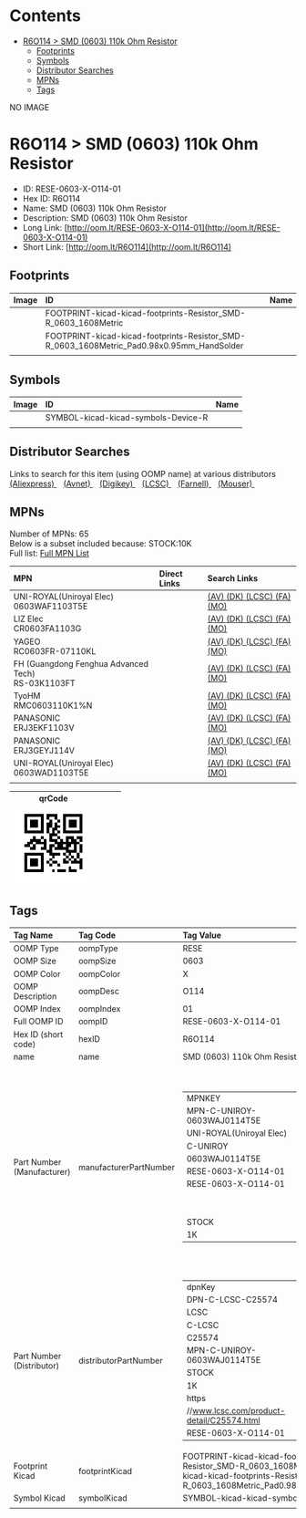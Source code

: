 



Contents
========

* [R6O114 > SMD (0603) 110k Ohm Resistor](#r6o114--smd-0603-110k-ohm-resistor)
	* [Footprints](#footprints)
	* [Symbols](#symbols)
	* [Distributor Searches](#distributor-searches)
	* [MPNs](#mpns)
	* [Tags](#tags)
  
NO IMAGE  
# R6O114 > SMD (0603) 110k Ohm Resistor

- ID: RESE-0603-X-O114-01
- Hex ID: R6O114
- Name: SMD (0603) 110k Ohm Resistor
- Description: SMD (0603) 110k Ohm Resistor
- Long Link: [http://oom.lt/RESE-0603-X-O114-01](http://oom.lt/RESE-0603-X-O114-01)
- Short Link: [http://oom.lt/R6O114](http://oom.lt/R6O114)

## Footprints
  

|Image|ID|Name|
| :--- | :--- | :--- |
||FOOTPRINT-kicad-kicad-footprints-Resistor_SMD-R_0603_1608Metric||
||FOOTPRINT-kicad-kicad-footprints-Resistor_SMD-R_0603_1608Metric_Pad0.98x0.95mm_HandSolder||
||||

## Symbols
  

|Image|ID|Name|
| :--- | :--- | :--- |
|![]()|SYMBOL-kicad-kicad-symbols-Device-R||
||||

## Distributor Searches
  
Links to search for this item (using OOMP name) at various distributors  
[(Aliexpress) ](https://www.aliexpress.com/wholesale?SearchText=1117SMD+0603+110k+Ohm+Resistor)&nbsp;&nbsp;&nbsp;[(Avnet) ](https://www.avnet.com/shop/us/search/SMD+0603+110k+Ohm+Resistor)&nbsp;&nbsp;&nbsp;[(Digikey) ](https://www.digikey.co.uk/en/products/result?s=SMD+0603+110k+Ohm+Resistor)&nbsp;&nbsp;&nbsp;[(LCSC) ](https://www.lcsc.com/search?q=SMD+0603+110k+Ohm+Resistor)&nbsp;&nbsp;&nbsp;[(Farnell) ](https://uk.farnell.com/search?st=SMD+0603+110k+Ohm+Resistor)&nbsp;&nbsp;&nbsp;[(Mouser) ](https://www.mouser.com/c/?q=SMD+0603+110k+Ohm+Resistor)&nbsp;&nbsp;&nbsp;
## MPNs
  
Number of MPNs: 65<br>Below is a subset included because: STOCK:10K <br>Full list: [Full MPN List](MPNLIST.md)  

|MPN|Direct Links|Search Links|
| :--- | :--- | :--- |
|UNI-ROYAL(Uniroyal Elec)<br>0603WAF1103T5E||[(AV) ](https://www.avnet.com/shop/us/search/0603WAF1103T5E)[(DK) ](https://www.digikey.co.uk/products/en?keywords=0603WAF1103T5E)[(LCSC) ](https://www.lcsc.com/search?q=0603WAF1103T5E)[(FA) ](https://uk.farnell.com/search?st=0603WAF1103T5E)[(MO) ](https://www.mouser.com/c/?q=0603WAF1103T5E)|
|LIZ Elec<br>CR0603FA1103G||[(AV) ](https://www.avnet.com/shop/us/search/CR0603FA1103G)[(DK) ](https://www.digikey.co.uk/products/en?keywords=CR0603FA1103G)[(LCSC) ](https://www.lcsc.com/search?q=CR0603FA1103G)[(FA) ](https://uk.farnell.com/search?st=CR0603FA1103G)[(MO) ](https://www.mouser.com/c/?q=CR0603FA1103G)|
|YAGEO<br>RC0603FR-07110KL||[(AV) ](https://www.avnet.com/shop/us/search/RC0603FR-07110KL)[(DK) ](https://www.digikey.co.uk/products/en?keywords=RC0603FR-07110KL)[(LCSC) ](https://www.lcsc.com/search?q=RC0603FR-07110KL)[(FA) ](https://uk.farnell.com/search?st=RC0603FR-07110KL)[(MO) ](https://www.mouser.com/c/?q=RC0603FR-07110KL)|
|FH (Guangdong Fenghua Advanced Tech)<br>RS-03K1103FT||[(AV) ](https://www.avnet.com/shop/us/search/RS-03K1103FT)[(DK) ](https://www.digikey.co.uk/products/en?keywords=RS-03K1103FT)[(LCSC) ](https://www.lcsc.com/search?q=RS-03K1103FT)[(FA) ](https://uk.farnell.com/search?st=RS-03K1103FT)[(MO) ](https://www.mouser.com/c/?q=RS-03K1103FT)|
|TyoHM<br>RMC0603110K1%N||[(AV) ](https://www.avnet.com/shop/us/search/RMC0603110K1%N)[(DK) ](https://www.digikey.co.uk/products/en?keywords=RMC0603110K1%N)[(LCSC) ](https://www.lcsc.com/search?q=RMC0603110K1%N)[(FA) ](https://uk.farnell.com/search?st=RMC0603110K1%N)[(MO) ](https://www.mouser.com/c/?q=RMC0603110K1%N)|
|PANASONIC<br>ERJ3EKF1103V||[(AV) ](https://www.avnet.com/shop/us/search/ERJ3EKF1103V)[(DK) ](https://www.digikey.co.uk/products/en?keywords=ERJ3EKF1103V)[(LCSC) ](https://www.lcsc.com/search?q=ERJ3EKF1103V)[(FA) ](https://uk.farnell.com/search?st=ERJ3EKF1103V)[(MO) ](https://www.mouser.com/c/?q=ERJ3EKF1103V)|
|PANASONIC<br>ERJ3GEYJ114V||[(AV) ](https://www.avnet.com/shop/us/search/ERJ3GEYJ114V)[(DK) ](https://www.digikey.co.uk/products/en?keywords=ERJ3GEYJ114V)[(LCSC) ](https://www.lcsc.com/search?q=ERJ3GEYJ114V)[(FA) ](https://uk.farnell.com/search?st=ERJ3GEYJ114V)[(MO) ](https://www.mouser.com/c/?q=ERJ3GEYJ114V)|
|UNI-ROYAL(Uniroyal Elec)<br>0603WAD1103T5E||[(AV) ](https://www.avnet.com/shop/us/search/0603WAD1103T5E)[(DK) ](https://www.digikey.co.uk/products/en?keywords=0603WAD1103T5E)[(LCSC) ](https://www.lcsc.com/search?q=0603WAD1103T5E)[(FA) ](https://uk.farnell.com/search?st=0603WAD1103T5E)[(MO) ](https://www.mouser.com/c/?q=0603WAD1103T5E)|
||||
  

|qrCode<br>[![](https://raw.githubusercontent.com/oomlout/oomlout_OOMP_parts_V2/main/RESE/0603/X/O114/01/qrCode_140.png)](https://github.com/oomlout/oomlout_OOMP_parts_V2/tree/main/RESE/0603/X/O114/01/qrCode.png)||||
| :---: | :---: | :---: | :---: |

## Tags
  

|Tag Name|Tag Code|Tag Value|
| :--- | :--- | :--- |
|OOMP Type|oompType|RESE|
|OOMP Size|oompSize|0603|
|OOMP Color|oompColor|X|
|OOMP Description|oompDesc|O114|
|OOMP Index|oompIndex|01|
|Full OOMP ID|oompID|RESE-0603-X-O114-01|
|Hex ID (short code)|hexID|R6O114|
|name|name|SMD (0603) 110k Ohm Resistor|
|Part Number (Manufacturer)|manufacturerPartNumber|<table><tr><td>MPNKEY</td></tr><tr><td> MPN-C-UNIROY-0603WAJ0114T5E</td><td> MANUFACTURER</td></tr><tr><td> UNI-ROYAL(Uniroyal Elec)</td><td> MANUCODE</td></tr><tr><td> C-UNIROY</td><td> MPN</td></tr><tr><td> 0603WAJ0114T5E</td><td> OOMPIDPARTIAL</td></tr><tr><td> RESE-0603-X-O114-01</td><td> OOMPID</td></tr><tr><td> RESE-0603-X-O114-01</td><td> LINK</td></tr><tr><td> </td><td> DESCRIPTION</td></tr><tr><td> </td><td> TAGS</td></tr><tr><td> STOCK</td></tr><tr><td>1K</td></tr></table></td><td> <table><tr><td>MPNKEY</td></tr><tr><td> MPN-C-UNIROY-0603WAF1103T5E</td><td> MANUFACTURER</td></tr><tr><td> UNI-ROYAL(Uniroyal Elec)</td><td> MANUCODE</td></tr><tr><td> C-UNIROY</td><td> MPN</td></tr><tr><td> 0603WAF1103T5E</td><td> OOMPIDPARTIAL</td></tr><tr><td> RESE-0603-X-O114-01</td><td> OOMPID</td></tr><tr><td> RESE-0603-X-O114-01</td><td> LINK</td></tr><tr><td> </td><td> DESCRIPTION</td></tr><tr><td> </td><td> TAGS</td></tr><tr><td> STOCK</td></tr><tr><td>10K</td></tr></table></td><td> <table><tr><td>MPNKEY</td></tr><tr><td> MPN-C-LIZELE-CR0603FA1103G</td><td> MANUFACTURER</td></tr><tr><td> LIZ Elec</td><td> MANUCODE</td></tr><tr><td> C-LIZELE</td><td> MPN</td></tr><tr><td> CR0603FA1103G</td><td> OOMPIDPARTIAL</td></tr><tr><td> RESE-0603-X-O114-01</td><td> OOMPID</td></tr><tr><td> RESE-0603-X-O114-01</td><td> LINK</td></tr><tr><td> </td><td> DESCRIPTION</td></tr><tr><td> </td><td> TAGS</td></tr><tr><td> STOCK</td></tr><tr><td>10K</td></tr></table></td><td> <table><tr><td>MPNKEY</td></tr><tr><td> MPN-C-LIZELE-CR0603JA0114G</td><td> MANUFACTURER</td></tr><tr><td> LIZ Elec</td><td> MANUCODE</td></tr><tr><td> C-LIZELE</td><td> MPN</td></tr><tr><td> CR0603JA0114G</td><td> OOMPIDPARTIAL</td></tr><tr><td> RESE-0603-X-O114-01</td><td> OOMPID</td></tr><tr><td> RESE-0603-X-O114-01</td><td> LINK</td></tr><tr><td> </td><td> DESCRIPTION</td></tr><tr><td> </td><td> TAGS</td></tr><tr><td> STOCK</td></tr><tr><td>1K</td></tr></table></td><td> <table><tr><td>MPNKEY</td></tr><tr><td> MPN-C-RALEC-RTT031103FTP</td><td> MANUFACTURER</td></tr><tr><td> RALEC</td><td> MANUCODE</td></tr><tr><td> C-RALEC</td><td> MPN</td></tr><tr><td> RTT031103FTP</td><td> OOMPIDPARTIAL</td></tr><tr><td> RESE-0603-X-O114-01</td><td> OOMPID</td></tr><tr><td> RESE-0603-X-O114-01</td><td> LINK</td></tr><tr><td> </td><td> DESCRIPTION</td></tr><tr><td> </td><td> TAGS</td></tr><tr><td> </td></tr></table></td><td> <table><tr><td>MPNKEY</td></tr><tr><td> MPN-C-RALEC-RTT03114JTP</td><td> MANUFACTURER</td></tr><tr><td> RALEC</td><td> MANUCODE</td></tr><tr><td> C-RALEC</td><td> MPN</td></tr><tr><td> RTT03114JTP</td><td> OOMPIDPARTIAL</td></tr><tr><td> RESE-0603-X-O114-01</td><td> OOMPID</td></tr><tr><td> RESE-0603-X-O114-01</td><td> LINK</td></tr><tr><td> </td><td> DESCRIPTION</td></tr><tr><td> </td><td> TAGS</td></tr><tr><td> </td></tr></table></td><td> <table><tr><td>MPNKEY</td></tr><tr><td> MPN-C-ROHMSE-MCR03EZPFX1103</td><td> MANUFACTURER</td></tr><tr><td> ROHM Semicon</td><td> MANUCODE</td></tr><tr><td> C-ROHMSE</td><td> MPN</td></tr><tr><td> MCR03EZPFX1103</td><td> OOMPIDPARTIAL</td></tr><tr><td> RESE-0603-X-O114-01</td><td> OOMPID</td></tr><tr><td> RESE-0603-X-O114-01</td><td> LINK</td></tr><tr><td> </td><td> DESCRIPTION</td></tr><tr><td> </td><td> TAGS</td></tr><tr><td> </td></tr></table></td><td> <table><tr><td>MPNKEY</td></tr><tr><td> MPN-C-YAGEO-RC0603FR-07110KL</td><td> MANUFACTURER</td></tr><tr><td> YAGEO</td><td> MANUCODE</td></tr><tr><td> C-YAGEO</td><td> MPN</td></tr><tr><td> RC0603FR-07110KL</td><td> OOMPIDPARTIAL</td></tr><tr><td> RESE-0603-X-O114-01</td><td> OOMPID</td></tr><tr><td> RESE-0603-X-O114-01</td><td> LINK</td></tr><tr><td> </td><td> DESCRIPTION</td></tr><tr><td> </td><td> TAGS</td></tr><tr><td> STOCK</td></tr><tr><td>10K</td></tr></table></td><td> <table><tr><td>MPNKEY</td></tr><tr><td> MPN-C-YAGEO-RC0603JR-07110KL</td><td> MANUFACTURER</td></tr><tr><td> YAGEO</td><td> MANUCODE</td></tr><tr><td> C-YAGEO</td><td> MPN</td></tr><tr><td> RC0603JR-07110KL</td><td> OOMPIDPARTIAL</td></tr><tr><td> RESE-0603-X-O114-01</td><td> OOMPID</td></tr><tr><td> RESE-0603-X-O114-01</td><td> LINK</td></tr><tr><td> </td><td> DESCRIPTION</td></tr><tr><td> </td><td> TAGS</td></tr><tr><td> STOCK</td></tr><tr><td>1K</td></tr></table></td><td> <table><tr><td>MPNKEY</td></tr><tr><td> MPN-C-TAITEC-RM06FTN1103</td><td> MANUFACTURER</td></tr><tr><td> TA-I Tech</td><td> MANUCODE</td></tr><tr><td> C-TAITEC</td><td> MPN</td></tr><tr><td> RM06FTN1103</td><td> OOMPIDPARTIAL</td></tr><tr><td> RESE-0603-X-O114-01</td><td> OOMPID</td></tr><tr><td> RESE-0603-X-O114-01</td><td> LINK</td></tr><tr><td> </td><td> DESCRIPTION</td></tr><tr><td> </td><td> TAGS</td></tr><tr><td> STOCK</td></tr><tr><td>1K</td></tr></table></td><td> <table><tr><td>MPNKEY</td></tr><tr><td> MPN-C-WALSIN-WR06X1103FTL</td><td> MANUFACTURER</td></tr><tr><td> Walsin Tech Corp</td><td> MANUCODE</td></tr><tr><td> C-WALSIN</td><td> MPN</td></tr><tr><td> WR06X1103FTL</td><td> OOMPIDPARTIAL</td></tr><tr><td> RESE-0603-X-O114-01</td><td> OOMPID</td></tr><tr><td> RESE-0603-X-O114-01</td><td> LINK</td></tr><tr><td> </td><td> DESCRIPTION</td></tr><tr><td> </td><td> TAGS</td></tr><tr><td> STOCK</td></tr><tr><td>1K</td></tr></table></td><td> <table><tr><td>MPNKEY</td></tr><tr><td> MPN-C-WALSIN-WR06X114JTL</td><td> MANUFACTURER</td></tr><tr><td> Walsin Tech Corp</td><td> MANUCODE</td></tr><tr><td> C-WALSIN</td><td> MPN</td></tr><tr><td> WR06X114JTL</td><td> OOMPIDPARTIAL</td></tr><tr><td> RESE-0603-X-O114-01</td><td> OOMPID</td></tr><tr><td> RESE-0603-X-O114-01</td><td> LINK</td></tr><tr><td> </td><td> DESCRIPTION</td></tr><tr><td> </td><td> TAGS</td></tr><tr><td> STOCK</td></tr><tr><td>1K</td></tr></table></td><td> <table><tr><td>MPNKEY</td></tr><tr><td> MPN-C-KOASPE-RK73B1JTTD114J</td><td> MANUFACTURER</td></tr><tr><td> KOA Speer Elec</td><td> MANUCODE</td></tr><tr><td> C-KOASPE</td><td> MPN</td></tr><tr><td> RK73B1JTTD114J</td><td> OOMPIDPARTIAL</td></tr><tr><td> RESE-0603-X-O114-01</td><td> OOMPID</td></tr><tr><td> RESE-0603-X-O114-01</td><td> LINK</td></tr><tr><td> </td><td> DESCRIPTION</td></tr><tr><td> </td><td> TAGS</td></tr><tr><td> </td></tr></table></td><td> <table><tr><td>MPNKEY</td></tr><tr><td> MPN-C-HKRHON-RCT03110KJLF</td><td> MANUFACTURER</td></tr><tr><td> HKR(Hong Kong Resistors)</td><td> MANUCODE</td></tr><tr><td> C-HKRHON</td><td> MPN</td></tr><tr><td> RCT03110KJLF</td><td> OOMPIDPARTIAL</td></tr><tr><td> RESE-0603-X-O114-01</td><td> OOMPID</td></tr><tr><td> RESE-0603-X-O114-01</td><td> LINK</td></tr><tr><td> </td><td> DESCRIPTION</td></tr><tr><td> </td><td> TAGS</td></tr><tr><td> </td></tr></table></td><td> <table><tr><td>MPNKEY</td></tr><tr><td> MPN-C-HKRHON-RCT03110KFLF</td><td> MANUFACTURER</td></tr><tr><td> HKR(Hong Kong Resistors)</td><td> MANUCODE</td></tr><tr><td> C-HKRHON</td><td> MPN</td></tr><tr><td> RCT03110KFLF</td><td> OOMPIDPARTIAL</td></tr><tr><td> RESE-0603-X-O114-01</td><td> OOMPID</td></tr><tr><td> RESE-0603-X-O114-01</td><td> LINK</td></tr><tr><td> </td><td> DESCRIPTION</td></tr><tr><td> </td><td> TAGS</td></tr><tr><td> </td></tr></table></td><td> <table><tr><td>MPNKEY</td></tr><tr><td> MPN-C-VIKING-ARG03FTC1103</td><td> MANUFACTURER</td></tr><tr><td> Viking Tech</td><td> MANUCODE</td></tr><tr><td> C-VIKING</td><td> MPN</td></tr><tr><td> ARG03FTC1103</td><td> OOMPIDPARTIAL</td></tr><tr><td> RESE-0603-X-O114-01</td><td> OOMPID</td></tr><tr><td> RESE-0603-X-O114-01</td><td> LINK</td></tr><tr><td> </td><td> DESCRIPTION</td></tr><tr><td> </td><td> TAGS</td></tr><tr><td> STOCK</td></tr><tr><td>1K</td></tr></table></td><td> <table><tr><td>MPNKEY</td></tr><tr><td> MPN-C-KOASPE-RK73H1JTTD1103F</td><td> MANUFACTURER</td></tr><tr><td> KOA Speer Elec</td><td> MANUCODE</td></tr><tr><td> C-KOASPE</td><td> MPN</td></tr><tr><td> RK73H1JTTD1103F</td><td> OOMPIDPARTIAL</td></tr><tr><td> RESE-0603-X-O114-01</td><td> OOMPID</td></tr><tr><td> RESE-0603-X-O114-01</td><td> LINK</td></tr><tr><td> </td><td> DESCRIPTION</td></tr><tr><td> </td><td> TAGS</td></tr><tr><td> </td></tr></table></td><td> <table><tr><td>MPNKEY</td></tr><tr><td> MPN-C-YAGEO-AC0603DR-07110KL</td><td> MANUFACTURER</td></tr><tr><td> YAGEO</td><td> MANUCODE</td></tr><tr><td> C-YAGEO</td><td> MPN</td></tr><tr><td> AC0603DR-07110KL</td><td> OOMPIDPARTIAL</td></tr><tr><td> RESE-0603-X-O114-01</td><td> OOMPID</td></tr><tr><td> RESE-0603-X-O114-01</td><td> LINK</td></tr><tr><td> </td><td> DESCRIPTION</td></tr><tr><td> </td><td> TAGS</td></tr><tr><td> STOCK</td></tr><tr><td>1K</td></tr></table></td><td> <table><tr><td>MPNKEY</td></tr><tr><td> MPN-C-YAGEO-AC0603FR-07110KL</td><td> MANUFACTURER</td></tr><tr><td> YAGEO</td><td> MANUCODE</td></tr><tr><td> C-YAGEO</td><td> MPN</td></tr><tr><td> AC0603FR-07110KL</td><td> OOMPIDPARTIAL</td></tr><tr><td> RESE-0603-X-O114-01</td><td> OOMPID</td></tr><tr><td> RESE-0603-X-O114-01</td><td> LINK</td></tr><tr><td> </td><td> DESCRIPTION</td></tr><tr><td> </td><td> TAGS</td></tr><tr><td> STOCK</td></tr><tr><td>1K</td></tr></table></td><td> <table><tr><td>MPNKEY</td></tr><tr><td> MPN-C-YAGEO-AC0603JR-07110KL</td><td> MANUFACTURER</td></tr><tr><td> YAGEO</td><td> MANUCODE</td></tr><tr><td> C-YAGEO</td><td> MPN</td></tr><tr><td> AC0603JR-07110KL</td><td> OOMPIDPARTIAL</td></tr><tr><td> RESE-0603-X-O114-01</td><td> OOMPID</td></tr><tr><td> RESE-0603-X-O114-01</td><td> LINK</td></tr><tr><td> </td><td> DESCRIPTION</td></tr><tr><td> </td><td> TAGS</td></tr><tr><td> STOCK</td></tr><tr><td>1K</td></tr></table></td><td> <table><tr><td>MPNKEY</td></tr><tr><td> MPN-C-FHGUAN-RS-03K114JT</td><td> MANUFACTURER</td></tr><tr><td> FH (Guangdong Fenghua Advanced Tech)</td><td> MANUCODE</td></tr><tr><td> C-FHGUAN</td><td> MPN</td></tr><tr><td> RS-03K114JT</td><td> OOMPIDPARTIAL</td></tr><tr><td> RESE-0603-X-O114-01</td><td> OOMPID</td></tr><tr><td> RESE-0603-X-O114-01</td><td> LINK</td></tr><tr><td> </td><td> DESCRIPTION</td></tr><tr><td> </td><td> TAGS</td></tr><tr><td> STOCK</td></tr><tr><td>1K</td></tr></table></td><td> <table><tr><td>MPNKEY</td></tr><tr><td> MPN-C-FHGUAN-RS-03K1103FT</td><td> MANUFACTURER</td></tr><tr><td> FH (Guangdong Fenghua Advanced Tech)</td><td> MANUCODE</td></tr><tr><td> C-FHGUAN</td><td> MPN</td></tr><tr><td> RS-03K1103FT</td><td> OOMPIDPARTIAL</td></tr><tr><td> RESE-0603-X-O114-01</td><td> OOMPID</td></tr><tr><td> RESE-0603-X-O114-01</td><td> LINK</td></tr><tr><td> </td><td> DESCRIPTION</td></tr><tr><td> </td><td> TAGS</td></tr><tr><td> STOCK</td></tr><tr><td>10K</td></tr></table></td><td> <table><tr><td>MPNKEY</td></tr><tr><td> MPN-C-FHGUAN-RS-03K114FT</td><td> MANUFACTURER</td></tr><tr><td> FH (Guangdong Fenghua Advanced Tech)</td><td> MANUCODE</td></tr><tr><td> C-FHGUAN</td><td> MPN</td></tr><tr><td> RS-03K114FT</td><td> OOMPIDPARTIAL</td></tr><tr><td> RESE-0603-X-O114-01</td><td> OOMPID</td></tr><tr><td> RESE-0603-X-O114-01</td><td> LINK</td></tr><tr><td> </td><td> DESCRIPTION</td></tr><tr><td> </td><td> TAGS</td></tr><tr><td> </td></tr></table></td><td> <table><tr><td>MPNKEY</td></tr><tr><td> MPN-C-ROHMSE-MCR03ERTJ114</td><td> MANUFACTURER</td></tr><tr><td> ROHM Semicon</td><td> MANUCODE</td></tr><tr><td> C-ROHMSE</td><td> MPN</td></tr><tr><td> MCR03ERTJ114</td><td> OOMPIDPARTIAL</td></tr><tr><td> RESE-0603-X-O114-01</td><td> OOMPID</td></tr><tr><td> RESE-0603-X-O114-01</td><td> LINK</td></tr><tr><td> </td><td> DESCRIPTION</td></tr><tr><td> </td><td> TAGS</td></tr><tr><td> </td></tr></table></td><td> <table><tr><td>MPNKEY</td></tr><tr><td> MPN-C-YAGEO-RC0603DR-07110KL</td><td> MANUFACTURER</td></tr><tr><td> YAGEO</td><td> MANUCODE</td></tr><tr><td> C-YAGEO</td><td> MPN</td></tr><tr><td> RC0603DR-07110KL</td><td> OOMPIDPARTIAL</td></tr><tr><td> RESE-0603-X-O114-01</td><td> OOMPID</td></tr><tr><td> RESE-0603-X-O114-01</td><td> LINK</td></tr><tr><td> </td><td> DESCRIPTION</td></tr><tr><td> </td><td> TAGS</td></tr><tr><td> </td></tr></table></td><td> <table><tr><td>MPNKEY</td></tr><tr><td> MPN-C-TYOHM-RMC0603110K1%N</td><td> MANUFACTURER</td></tr><tr><td> TyoHM</td><td> MANUCODE</td></tr><tr><td> C-TYOHM</td><td> MPN</td></tr><tr><td> RMC0603110K1%N</td><td> OOMPIDPARTIAL</td></tr><tr><td> RESE-0603-X-O114-01</td><td> OOMPID</td></tr><tr><td> RESE-0603-X-O114-01</td><td> LINK</td></tr><tr><td> </td><td> DESCRIPTION</td></tr><tr><td> </td><td> TAGS</td></tr><tr><td> STOCK</td></tr><tr><td>10K</td></tr></table></td><td> <table><tr><td>MPNKEY</td></tr><tr><td> MPN-C-YAGEO-RT0603BRD07110KL</td><td> MANUFACTURER</td></tr><tr><td> YAGEO</td><td> MANUCODE</td></tr><tr><td> C-YAGEO</td><td> MPN</td></tr><tr><td> RT0603BRD07110KL</td><td> OOMPIDPARTIAL</td></tr><tr><td> RESE-0603-X-O114-01</td><td> OOMPID</td></tr><tr><td> RESE-0603-X-O114-01</td><td> LINK</td></tr><tr><td> </td><td> DESCRIPTION</td></tr><tr><td> </td><td> TAGS</td></tr><tr><td> </td></tr></table></td><td> <table><tr><td>MPNKEY</td></tr><tr><td> MPN-C-RESIST-PTFR0603B110KP9</td><td> MANUFACTURER</td></tr><tr><td> Resistor.Today</td><td> MANUCODE</td></tr><tr><td> C-RESIST</td><td> MPN</td></tr><tr><td> PTFR0603B110KP9</td><td> OOMPIDPARTIAL</td></tr><tr><td> RESE-0603-X-O114-01</td><td> OOMPID</td></tr><tr><td> RESE-0603-X-O114-01</td><td> LINK</td></tr><tr><td> </td><td> DESCRIPTION</td></tr><tr><td> </td><td> TAGS</td></tr><tr><td> STOCK</td></tr><tr><td>1K</td></tr></table></td><td> <table><tr><td>MPNKEY</td></tr><tr><td> MPN-C-RESIST-AECR0603F110KK9</td><td> MANUFACTURER</td></tr><tr><td> Resistor.Today</td><td> MANUCODE</td></tr><tr><td> C-RESIST</td><td> MPN</td></tr><tr><td> AECR0603F110KK9</td><td> OOMPIDPARTIAL</td></tr><tr><td> RESE-0603-X-O114-01</td><td> OOMPID</td></tr><tr><td> RESE-0603-X-O114-01</td><td> LINK</td></tr><tr><td> </td><td> DESCRIPTION</td></tr><tr><td> </td><td> TAGS</td></tr><tr><td> </td></tr></table></td><td> <table><tr><td>MPNKEY</td></tr><tr><td> MPN-C-RESIST-HPCR0603F110KK9</td><td> MANUFACTURER</td></tr><tr><td> Resistor.Today</td><td> MANUCODE</td></tr><tr><td> C-RESIST</td><td> MPN</td></tr><tr><td> HPCR0603F110KK9</td><td> OOMPIDPARTIAL</td></tr><tr><td> RESE-0603-X-O114-01</td><td> OOMPID</td></tr><tr><td> RESE-0603-X-O114-01</td><td> LINK</td></tr><tr><td> </td><td> DESCRIPTION</td></tr><tr><td> </td><td> TAGS</td></tr><tr><td> STOCK</td></tr><tr><td>1K</td></tr></table></td><td> <table><tr><td>MPNKEY</td></tr><tr><td> MPN-C-PANASO-ERJ3EKF1103V</td><td> MANUFACTURER</td></tr><tr><td> PANASONIC</td><td> MANUCODE</td></tr><tr><td> C-PANASO</td><td> MPN</td></tr><tr><td> ERJ3EKF1103V</td><td> OOMPIDPARTIAL</td></tr><tr><td> RESE-0603-X-O114-01</td><td> OOMPID</td></tr><tr><td> RESE-0603-X-O114-01</td><td> LINK</td></tr><tr><td> </td><td> DESCRIPTION</td></tr><tr><td> </td><td> TAGS</td></tr><tr><td> STOCK</td></tr><tr><td>10K</td></tr></table></td><td> <table><tr><td>MPNKEY</td></tr><tr><td> MPN-C-PANASO-ERJ3GEYJ114V</td><td> MANUFACTURER</td></tr><tr><td> PANASONIC</td><td> MANUCODE</td></tr><tr><td> C-PANASO</td><td> MPN</td></tr><tr><td> ERJ3GEYJ114V</td><td> OOMPIDPARTIAL</td></tr><tr><td> RESE-0603-X-O114-01</td><td> OOMPID</td></tr><tr><td> RESE-0603-X-O114-01</td><td> LINK</td></tr><tr><td> </td><td> DESCRIPTION</td></tr><tr><td> </td><td> TAGS</td></tr><tr><td> STOCK</td></tr><tr><td>10K</td></tr></table></td><td> <table><tr><td>MPNKEY</td></tr><tr><td> MPN-C-UNIROY-0603WAD1103T5E</td><td> MANUFACTURER</td></tr><tr><td> UNI-ROYAL(Uniroyal Elec)</td><td> MANUCODE</td></tr><tr><td> C-UNIROY</td><td> MPN</td></tr><tr><td> 0603WAD1103T5E</td><td> OOMPIDPARTIAL</td></tr><tr><td> RESE-0603-X-O114-01</td><td> OOMPID</td></tr><tr><td> RESE-0603-X-O114-01</td><td> LINK</td></tr><tr><td> </td><td> DESCRIPTION</td></tr><tr><td> </td><td> TAGS</td></tr><tr><td> STOCK</td></tr><tr><td>10K</td></tr></table></td><td> <table><tr><td>MPNKEY</td></tr><tr><td> MPN-C-WALSIN-WR06X1103FTR</td><td> MANUFACTURER</td></tr><tr><td> Walsin Tech Corp</td><td> MANUCODE</td></tr><tr><td> C-WALSIN</td><td> MPN</td></tr><tr><td> WR06X1103FTR</td><td> OOMPIDPARTIAL</td></tr><tr><td> RESE-0603-X-O114-01</td><td> OOMPID</td></tr><tr><td> RESE-0603-X-O114-01</td><td> LINK</td></tr><tr><td> </td><td> DESCRIPTION</td></tr><tr><td> </td><td> TAGS</td></tr><tr><td> </td></tr></table></td><td> <table><tr><td>MPNKEY</td></tr><tr><td> MPN-C-PANASO-ERJPA3J114V</td><td> MANUFACTURER</td></tr><tr><td> PANASONIC</td><td> MANUCODE</td></tr><tr><td> C-PANASO</td><td> MPN</td></tr><tr><td> ERJPA3J114V</td><td> OOMPIDPARTIAL</td></tr><tr><td> RESE-0603-X-O114-01</td><td> OOMPID</td></tr><tr><td> RESE-0603-X-O114-01</td><td> LINK</td></tr><tr><td> </td><td> DESCRIPTION</td></tr><tr><td> </td><td> TAGS</td></tr><tr><td> </td></tr></table></td><td> <table><tr><td>MPNKEY</td></tr><tr><td> MPN-C-PANASO-ERA3AEB114V</td><td> MANUFACTURER</td></tr><tr><td> PANASONIC</td><td> MANUCODE</td></tr><tr><td> C-PANASO</td><td> MPN</td></tr><tr><td> ERA3AEB114V</td><td> OOMPIDPARTIAL</td></tr><tr><td> RESE-0603-X-O114-01</td><td> OOMPID</td></tr><tr><td> RESE-0603-X-O114-01</td><td> LINK</td></tr><tr><td> </td><td> DESCRIPTION</td></tr><tr><td> </td><td> TAGS</td></tr><tr><td> </td></tr></table></td><td> <table><tr><td>MPNKEY</td></tr><tr><td> MPN-C-PANASO-ERJP03J114V</td><td> MANUFACTURER</td></tr><tr><td> PANASONIC</td><td> MANUCODE</td></tr><tr><td> C-PANASO</td><td> MPN</td></tr><tr><td> ERJP03J114V</td><td> OOMPIDPARTIAL</td></tr><tr><td> RESE-0603-X-O114-01</td><td> OOMPID</td></tr><tr><td> RESE-0603-X-O114-01</td><td> LINK</td></tr><tr><td> </td><td> DESCRIPTION</td></tr><tr><td> </td><td> TAGS</td></tr><tr><td> </td></tr></table></td><td> <table><tr><td>MPNKEY</td></tr><tr><td> MPN-C-PANASO-ERJP03F1103V</td><td> MANUFACTURER</td></tr><tr><td> PANASONIC</td><td> MANUCODE</td></tr><tr><td> C-PANASO</td><td> MPN</td></tr><tr><td> ERJP03F1103V</td><td> OOMPIDPARTIAL</td></tr><tr><td> RESE-0603-X-O114-01</td><td> OOMPID</td></tr><tr><td> RESE-0603-X-O114-01</td><td> LINK</td></tr><tr><td> </td><td> DESCRIPTION</td></tr><tr><td> </td><td> TAGS</td></tr><tr><td> </td></tr></table></td><td> <table><tr><td>MPNKEY</td></tr><tr><td> MPN-C-PANASO-ERJPA3F1103V</td><td> MANUFACTURER</td></tr><tr><td> PANASONIC</td><td> MANUCODE</td></tr><tr><td> C-PANASO</td><td> MPN</td></tr><tr><td> ERJPA3F1103V</td><td> OOMPIDPARTIAL</td></tr><tr><td> RESE-0603-X-O114-01</td><td> OOMPID</td></tr><tr><td> RESE-0603-X-O114-01</td><td> LINK</td></tr><tr><td> </td><td> DESCRIPTION</td></tr><tr><td> </td><td> TAGS</td></tr><tr><td> </td></tr></table></td><td> <table><tr><td>MPNKEY</td></tr><tr><td> MPN-C-PANASO-ERJUP3J114V</td><td> MANUFACTURER</td></tr><tr><td> PANASONIC</td><td> MANUCODE</td></tr><tr><td> C-PANASO</td><td> MPN</td></tr><tr><td> ERJUP3J114V</td><td> OOMPIDPARTIAL</td></tr><tr><td> RESE-0603-X-O114-01</td><td> OOMPID</td></tr><tr><td> RESE-0603-X-O114-01</td><td> LINK</td></tr><tr><td> </td><td> DESCRIPTION</td></tr><tr><td> </td><td> TAGS</td></tr><tr><td> </td></tr></table></td><td> <table><tr><td>MPNKEY</td></tr><tr><td> MPN-C-PANASO-ERJUP3F1103V</td><td> MANUFACTURER</td></tr><tr><td> PANASONIC</td><td> MANUCODE</td></tr><tr><td> C-PANASO</td><td> MPN</td></tr><tr><td> ERJUP3F1103V</td><td> OOMPIDPARTIAL</td></tr><tr><td> RESE-0603-X-O114-01</td><td> OOMPID</td></tr><tr><td> RESE-0603-X-O114-01</td><td> LINK</td></tr><tr><td> </td><td> DESCRIPTION</td></tr><tr><td> </td><td> TAGS</td></tr><tr><td> </td></tr></table></td><td> <table><tr><td>MPNKEY</td></tr><tr><td> MPN-C-PANASO-ERJUP3D1103V</td><td> MANUFACTURER</td></tr><tr><td> PANASONIC</td><td> MANUCODE</td></tr><tr><td> C-PANASO</td><td> MPN</td></tr><tr><td> ERJUP3D1103V</td><td> OOMPIDPARTIAL</td></tr><tr><td> RESE-0603-X-O114-01</td><td> OOMPID</td></tr><tr><td> RESE-0603-X-O114-01</td><td> LINK</td></tr><tr><td> </td><td> DESCRIPTION</td></tr><tr><td> </td><td> TAGS</td></tr><tr><td> </td></tr></table></td><td> <table><tr><td>MPNKEY</td></tr><tr><td> MPN-C-FHGUAN-TD03G1103BT</td><td> MANUFACTURER</td></tr><tr><td> FH (Guangdong Fenghua Advanced Tech)</td><td> MANUCODE</td></tr><tr><td> C-FHGUAN</td><td> MPN</td></tr><tr><td> TD03G1103BT</td><td> OOMPIDPARTIAL</td></tr><tr><td> RESE-0603-X-O114-01</td><td> OOMPID</td></tr><tr><td> RESE-0603-X-O114-01</td><td> LINK</td></tr><tr><td> </td><td> DESCRIPTION</td></tr><tr><td> </td><td> TAGS</td></tr><tr><td> </td></tr></table></td><td> <table><tr><td>MPNKEY</td></tr><tr><td> MPN-C-FHGUAN-TD03G1103FT</td><td> MANUFACTURER</td></tr><tr><td> FH (Guangdong Fenghua Advanced Tech)</td><td> MANUCODE</td></tr><tr><td> C-FHGUAN</td><td> MPN</td></tr><tr><td> TD03G1103FT</td><td> OOMPIDPARTIAL</td></tr><tr><td> RESE-0603-X-O114-01</td><td> OOMPID</td></tr><tr><td> RESE-0603-X-O114-01</td><td> LINK</td></tr><tr><td> </td><td> DESCRIPTION</td></tr><tr><td> </td><td> TAGS</td></tr><tr><td> </td></tr></table></td><td> <table><tr><td>MPNKEY</td></tr><tr><td> MPN-C-VISHAY-CRCW0603110KFKEA</td><td> MANUFACTURER</td></tr><tr><td> Vishay Intertech</td><td> MANUCODE</td></tr><tr><td> C-VISHAY</td><td> MPN</td></tr><tr><td> CRCW0603110KFKEA</td><td> OOMPIDPARTIAL</td></tr><tr><td> RESE-0603-X-O114-01</td><td> OOMPID</td></tr><tr><td> RESE-0603-X-O114-01</td><td> LINK</td></tr><tr><td> </td><td> DESCRIPTION</td></tr><tr><td> </td><td> TAGS</td></tr><tr><td> </td></tr></table></td><td> <table><tr><td>MPNKEY</td></tr><tr><td> MPN-C-EVEROH-CR0603F110KP05Z</td><td> MANUFACTURER</td></tr><tr><td> Ever Ohms Tech</td><td> MANUCODE</td></tr><tr><td> C-EVEROH</td><td> MPN</td></tr><tr><td> CR0603F110KP05Z</td><td> OOMPIDPARTIAL</td></tr><tr><td> RESE-0603-X-O114-01</td><td> OOMPID</td></tr><tr><td> RESE-0603-X-O114-01</td><td> LINK</td></tr><tr><td> </td><td> DESCRIPTION</td></tr><tr><td> </td><td> TAGS</td></tr><tr><td> STOCK</td></tr><tr><td>1K</td></tr></table></td><td> <table><tr><td>MPNKEY</td></tr><tr><td> MPN-C-UNIROY-CQ03WAF1103T5E</td><td> MANUFACTURER</td></tr><tr><td> UNI-ROYAL(Uniroyal Elec)</td><td> MANUCODE</td></tr><tr><td> C-UNIROY</td><td> MPN</td></tr><tr><td> CQ03WAF1103T5E</td><td> OOMPIDPARTIAL</td></tr><tr><td> RESE-0603-X-O114-01</td><td> OOMPID</td></tr><tr><td> RESE-0603-X-O114-01</td><td> LINK</td></tr><tr><td> </td><td> DESCRIPTION</td></tr><tr><td> </td><td> TAGS</td></tr><tr><td> </td></tr></table></td><td> <table><tr><td>MPNKEY</td></tr><tr><td> MPN-C-SUSUMU-RG1608N-114-W-T1</td><td> MANUFACTURER</td></tr><tr><td> SUSUMU</td><td> MANUCODE</td></tr><tr><td> C-SUSUMU</td><td> MPN</td></tr><tr><td> RG1608N-114-W-T1</td><td> OOMPIDPARTIAL</td></tr><tr><td> RESE-0603-X-O114-01</td><td> OOMPID</td></tr><tr><td> RESE-0603-X-O114-01</td><td> LINK</td></tr><tr><td> </td><td> DESCRIPTION</td></tr><tr><td> </td><td> TAGS</td></tr><tr><td> </td></tr></table></td><td> <table><tr><td>MPNKEY</td></tr><tr><td> MPN-C-SUSUMU-RG1608N-114-W-T5</td><td> MANUFACTURER</td></tr><tr><td> SUSUMU</td><td> MANUCODE</td></tr><tr><td> C-SUSUMU</td><td> MPN</td></tr><tr><td> RG1608N-114-W-T5</td><td> OOMPIDPARTIAL</td></tr><tr><td> RESE-0603-X-O114-01</td><td> OOMPID</td></tr><tr><td> RESE-0603-X-O114-01</td><td> LINK</td></tr><tr><td> </td><td> DESCRIPTION</td></tr><tr><td> </td><td> TAGS</td></tr><tr><td> </td></tr></table></td><td> <table><tr><td>MPNKEY</td></tr><tr><td> MPN-C-VISHAY-TNPW0603110KBEEN</td><td> MANUFACTURER</td></tr><tr><td> Vishay Intertech</td><td> MANUCODE</td></tr><tr><td> C-VISHAY</td><td> MPN</td></tr><tr><td> TNPW0603110KBEEN</td><td> OOMPIDPARTIAL</td></tr><tr><td> RESE-0603-X-O114-01</td><td> OOMPID</td></tr><tr><td> RESE-0603-X-O114-01</td><td> LINK</td></tr><tr><td> </td><td> DESCRIPTION</td></tr><tr><td> </td><td> TAGS</td></tr><tr><td> </td></tr></table></td><td> <table><tr><td>MPNKEY</td></tr><tr><td> MPN-C-VISHAY-TNPW0603110KBXTA</td><td> MANUFACTURER</td></tr><tr><td> Vishay Intertech</td><td> MANUCODE</td></tr><tr><td> C-VISHAY</td><td> MPN</td></tr><tr><td> TNPW0603110KBXTA</td><td> OOMPIDPARTIAL</td></tr><tr><td> RESE-0603-X-O114-01</td><td> OOMPID</td></tr><tr><td> RESE-0603-X-O114-01</td><td> LINK</td></tr><tr><td> </td><td> DESCRIPTION</td></tr><tr><td> </td><td> TAGS</td></tr><tr><td> </td></tr></table></td><td> <table><tr><td>MPNKEY</td></tr><tr><td> MPN-C-VISHAY-TNPW0603110KBXEN</td><td> MANUFACTURER</td></tr><tr><td> Vishay Intertech</td><td> MANUCODE</td></tr><tr><td> C-VISHAY</td><td> MPN</td></tr><tr><td> TNPW0603110KBXEN</td><td> OOMPIDPARTIAL</td></tr><tr><td> RESE-0603-X-O114-01</td><td> OOMPID</td></tr><tr><td> RESE-0603-X-O114-01</td><td> LINK</td></tr><tr><td> </td><td> DESCRIPTION</td></tr><tr><td> </td><td> TAGS</td></tr><tr><td> </td></tr></table></td><td> <table><tr><td>MPNKEY</td></tr><tr><td> MPN-C-VISHAY-TNPW0603110KBECN</td><td> MANUFACTURER</td></tr><tr><td> Vishay Intertech</td><td> MANUCODE</td></tr><tr><td> C-VISHAY</td><td> MPN</td></tr><tr><td> TNPW0603110KBECN</td><td> OOMPIDPARTIAL</td></tr><tr><td> RESE-0603-X-O114-01</td><td> OOMPID</td></tr><tr><td> RESE-0603-X-O114-01</td><td> LINK</td></tr><tr><td> </td><td> DESCRIPTION</td></tr><tr><td> </td><td> TAGS</td></tr><tr><td> </td></tr></table></td><td> <table><tr><td>MPNKEY</td></tr><tr><td> MPN-C-VISHAY-CRCW0603110KFKEAC</td><td> MANUFACTURER</td></tr><tr><td> Vishay Intertech</td><td> MANUCODE</td></tr><tr><td> C-VISHAY</td><td> MPN</td></tr><tr><td> CRCW0603110KFKEAC</td><td> OOMPIDPARTIAL</td></tr><tr><td> RESE-0603-X-O114-01</td><td> OOMPID</td></tr><tr><td> RESE-0603-X-O114-01</td><td> LINK</td></tr><tr><td> </td><td> DESCRIPTION</td></tr><tr><td> </td><td> TAGS</td></tr><tr><td> </td></tr></table></td><td> <table><tr><td>MPNKEY</td></tr><tr><td> MPN-C-TECONN-CPF0603B110KE</td><td> MANUFACTURER</td></tr><tr><td> TE Connectivity</td><td> MANUCODE</td></tr><tr><td> C-TECONN</td><td> MPN</td></tr><tr><td> CPF0603B110KE</td><td> OOMPIDPARTIAL</td></tr><tr><td> RESE-0603-X-O114-01</td><td> OOMPID</td></tr><tr><td> RESE-0603-X-O114-01</td><td> LINK</td></tr><tr><td> </td><td> DESCRIPTION</td></tr><tr><td> </td><td> TAGS</td></tr><tr><td> </td></tr></table></td><td> <table><tr><td>MPNKEY</td></tr><tr><td> MPN-C-TECONN-CPF0603B110KE1</td><td> MANUFACTURER</td></tr><tr><td> TE Connectivity</td><td> MANUCODE</td></tr><tr><td> C-TECONN</td><td> MPN</td></tr><tr><td> CPF0603B110KE1</td><td> OOMPIDPARTIAL</td></tr><tr><td> RESE-0603-X-O114-01</td><td> OOMPID</td></tr><tr><td> RESE-0603-X-O114-01</td><td> LINK</td></tr><tr><td> </td><td> DESCRIPTION</td></tr><tr><td> </td><td> TAGS</td></tr><tr><td> </td></tr></table></td><td> <table><tr><td>MPNKEY</td></tr><tr><td> MPN-C-SUSUMU-RR0816P-114-D</td><td> MANUFACTURER</td></tr><tr><td> SUSUMU</td><td> MANUCODE</td></tr><tr><td> C-SUSUMU</td><td> MPN</td></tr><tr><td> RR0816P-114-D</td><td> OOMPIDPARTIAL</td></tr><tr><td> RESE-0603-X-O114-01</td><td> OOMPID</td></tr><tr><td> RESE-0603-X-O114-01</td><td> LINK</td></tr><tr><td> </td><td> DESCRIPTION</td></tr><tr><td> </td><td> TAGS</td></tr><tr><td> </td></tr></table></td><td> <table><tr><td>MPNKEY</td></tr><tr><td> MPN-C-TECONN-9-2176089-3</td><td> MANUFACTURER</td></tr><tr><td> TE Connectivity</td><td> MANUCODE</td></tr><tr><td> C-TECONN</td><td> MPN</td></tr><tr><td> 9-2176089-3</td><td> OOMPIDPARTIAL</td></tr><tr><td> RESE-0603-X-O114-01</td><td> OOMPID</td></tr><tr><td> RESE-0603-X-O114-01</td><td> LINK</td></tr><tr><td> </td><td> DESCRIPTION</td></tr><tr><td> </td><td> TAGS</td></tr><tr><td> </td></tr></table></td><td> <table><tr><td>MPNKEY</td></tr><tr><td> MPN-C-VISHAY-CRCW0603110KJNEA</td><td> MANUFACTURER</td></tr><tr><td> Vishay Intertech</td><td> MANUCODE</td></tr><tr><td> C-VISHAY</td><td> MPN</td></tr><tr><td> CRCW0603110KJNEA</td><td> OOMPIDPARTIAL</td></tr><tr><td> RESE-0603-X-O114-01</td><td> OOMPID</td></tr><tr><td> RESE-0603-X-O114-01</td><td> LINK</td></tr><tr><td> </td><td> DESCRIPTION</td></tr><tr><td> </td><td> TAGS</td></tr><tr><td> </td></tr></table></td><td> <table><tr><td>MPNKEY</td></tr><tr><td> MPN-C-TECONN-CRGH0603J110K</td><td> MANUFACTURER</td></tr><tr><td> TE Connectivity</td><td> MANUCODE</td></tr><tr><td> C-TECONN</td><td> MPN</td></tr><tr><td> CRGH0603J110K</td><td> OOMPIDPARTIAL</td></tr><tr><td> RESE-0603-X-O114-01</td><td> OOMPID</td></tr><tr><td> RESE-0603-X-O114-01</td><td> LINK</td></tr><tr><td> </td><td> DESCRIPTION</td></tr><tr><td> </td><td> TAGS</td></tr><tr><td> </td></tr></table></td><td> <table><tr><td>MPNKEY</td></tr><tr><td> MPN-C-TECONN-CRGH0603F110K</td><td> MANUFACTURER</td></tr><tr><td> TE Connectivity</td><td> MANUCODE</td></tr><tr><td> C-TECONN</td><td> MPN</td></tr><tr><td> CRGH0603F110K</td><td> OOMPIDPARTIAL</td></tr><tr><td> RESE-0603-X-O114-01</td><td> OOMPID</td></tr><tr><td> RESE-0603-X-O114-01</td><td> LINK</td></tr><tr><td> </td><td> DESCRIPTION</td></tr><tr><td> </td><td> TAGS</td></tr><tr><td> </td></tr></table></td><td> <table><tr><td>MPNKEY</td></tr><tr><td> MPN-C-YAGEO-AF0603FR-07110KL</td><td> MANUFACTURER</td></tr><tr><td> YAGEO</td><td> MANUCODE</td></tr><tr><td> C-YAGEO</td><td> MPN</td></tr><tr><td> AF0603FR-07110KL</td><td> OOMPIDPARTIAL</td></tr><tr><td> RESE-0603-X-O114-01</td><td> OOMPID</td></tr><tr><td> RESE-0603-X-O114-01</td><td> LINK</td></tr><tr><td> </td><td> DESCRIPTION</td></tr><tr><td> </td><td> TAGS</td></tr><tr><td> </td></tr></table></td><td> <table><tr><td>MPNKEY</td></tr><tr><td> MPN-C-YAGEO-AA0603JR-07110KL</td><td> MANUFACTURER</td></tr><tr><td> YAGEO</td><td> MANUCODE</td></tr><tr><td> C-YAGEO</td><td> MPN</td></tr><tr><td> AA0603JR-07110KL</td><td> OOMPIDPARTIAL</td></tr><tr><td> RESE-0603-X-O114-01</td><td> OOMPID</td></tr><tr><td> RESE-0603-X-O114-01</td><td> LINK</td></tr><tr><td> </td><td> DESCRIPTION</td></tr><tr><td> </td><td> TAGS</td></tr><tr><td> </td></tr></table></td><td> <table><tr><td>MPNKEY</td></tr><tr><td> MPN-C-ROHMSE-KTR03EZPJ114</td><td> MANUFACTURER</td></tr><tr><td> ROHM Semicon</td><td> MANUCODE</td></tr><tr><td> C-ROHMSE</td><td> MPN</td></tr><tr><td> KTR03EZPJ114</td><td> OOMPIDPARTIAL</td></tr><tr><td> RESE-0603-X-O114-01</td><td> OOMPID</td></tr><tr><td> RESE-0603-X-O114-01</td><td> LINK</td></tr><tr><td> </td><td> DESCRIPTION</td></tr><tr><td> </td><td> TAGS</td></tr><tr><td> </td></tr></table></td><td> <table><tr><td>MPNKEY</td></tr><tr><td> MPN-C-PANASO-ERJ-S03F1103V</td><td> MANUFACTURER</td></tr><tr><td> PANASONIC</td><td> MANUCODE</td></tr><tr><td> C-PANASO</td><td> MPN</td></tr><tr><td> ERJ-S03F1103V</td><td> OOMPIDPARTIAL</td></tr><tr><td> RESE-0603-X-O114-01</td><td> OOMPID</td></tr><tr><td> RESE-0603-X-O114-01</td><td> LINK</td></tr><tr><td> </td><td> DESCRIPTION</td></tr><tr><td> </td><td> TAGS</td></tr><tr><td> </td></tr></table>|
|Part Number (Distributor)|distributorPartNumber|<table><tr><td>dpnKey</td></tr><tr><td> DPN-C-LCSC-C25574</td><td> DISTRIBUTOR</td></tr><tr><td> LCSC</td><td> DISTRCODE</td></tr><tr><td> C-LCSC</td><td> DPN</td></tr><tr><td> C25574</td><td> MPN</td></tr><tr><td> MPN-C-UNIROY-0603WAJ0114T5E</td><td> TAGS</td></tr><tr><td> STOCK</td></tr><tr><td>1K</td><td> LINK</td></tr><tr><td> https</td></tr><tr><td>//www.lcsc.com/product-detail/C25574.html</td><td> OOMPID</td></tr><tr><td> RESE-0603-X-O114-01</td></tr></table></td><td> <table><tr><td>dpnKey</td></tr><tr><td> DPN-C-LCSC-C25805</td><td> DISTRIBUTOR</td></tr><tr><td> LCSC</td><td> DISTRCODE</td></tr><tr><td> C-LCSC</td><td> DPN</td></tr><tr><td> C25805</td><td> MPN</td></tr><tr><td> MPN-C-UNIROY-0603WAF1103T5E</td><td> TAGS</td></tr><tr><td> STOCK</td></tr><tr><td>10K</td><td> LINK</td></tr><tr><td> https</td></tr><tr><td>//www.lcsc.com/product-detail/C25805.html</td><td> OOMPID</td></tr><tr><td> RESE-0603-X-O114-01</td></tr></table></td><td> <table><tr><td>dpnKey</td></tr><tr><td> DPN-C-LCSC-C100721</td><td> DISTRIBUTOR</td></tr><tr><td> LCSC</td><td> DISTRCODE</td></tr><tr><td> C-LCSC</td><td> DPN</td></tr><tr><td> C100721</td><td> MPN</td></tr><tr><td> MPN-C-LIZELE-CR0603FA1103G</td><td> TAGS</td></tr><tr><td> STOCK</td></tr><tr><td>10K</td><td> LINK</td></tr><tr><td> https</td></tr><tr><td>//www.lcsc.com/product-detail/C100721.html</td><td> OOMPID</td></tr><tr><td> RESE-0603-X-O114-01</td></tr></table></td><td> <table><tr><td>dpnKey</td></tr><tr><td> DPN-C-LCSC-C101262</td><td> DISTRIBUTOR</td></tr><tr><td> LCSC</td><td> DISTRCODE</td></tr><tr><td> C-LCSC</td><td> DPN</td></tr><tr><td> C101262</td><td> MPN</td></tr><tr><td> MPN-C-LIZELE-CR0603JA0114G</td><td> TAGS</td></tr><tr><td> STOCK</td></tr><tr><td>1K</td><td> LINK</td></tr><tr><td> https</td></tr><tr><td>//www.lcsc.com/product-detail/C101262.html</td><td> OOMPID</td></tr><tr><td> RESE-0603-X-O114-01</td></tr></table></td><td> <table><tr><td>dpnKey</td></tr><tr><td> DPN-C-LCSC-C103228</td><td> DISTRIBUTOR</td></tr><tr><td> LCSC</td><td> DISTRCODE</td></tr><tr><td> C-LCSC</td><td> DPN</td></tr><tr><td> C103228</td><td> MPN</td></tr><tr><td> MPN-C-RALEC-RTT031103FTP</td><td> TAGS</td></tr><tr><td> </td><td> LINK</td></tr><tr><td> https</td></tr><tr><td>//www.lcsc.com/product-detail/C103228.html</td><td> OOMPID</td></tr><tr><td> RESE-0603-X-O114-01</td></tr></table></td><td> <table><tr><td>dpnKey</td></tr><tr><td> DPN-C-LCSC-C103237</td><td> DISTRIBUTOR</td></tr><tr><td> LCSC</td><td> DISTRCODE</td></tr><tr><td> C-LCSC</td><td> DPN</td></tr><tr><td> C103237</td><td> MPN</td></tr><tr><td> MPN-C-RALEC-RTT03114JTP</td><td> TAGS</td></tr><tr><td> </td><td> LINK</td></tr><tr><td> https</td></tr><tr><td>//www.lcsc.com/product-detail/C103237.html</td><td> OOMPID</td></tr><tr><td> RESE-0603-X-O114-01</td></tr></table></td><td> <table><tr><td>dpnKey</td></tr><tr><td> DPN-C-LCSC-C123019</td><td> DISTRIBUTOR</td></tr><tr><td> LCSC</td><td> DISTRCODE</td></tr><tr><td> C-LCSC</td><td> DPN</td></tr><tr><td> C123019</td><td> MPN</td></tr><tr><td> MPN-C-ROHMSE-MCR03EZPFX1103</td><td> TAGS</td></tr><tr><td> </td><td> LINK</td></tr><tr><td> https</td></tr><tr><td>//www.lcsc.com/product-detail/C123019.html</td><td> OOMPID</td></tr><tr><td> RESE-0603-X-O114-01</td></tr></table></td><td> <table><tr><td>dpnKey</td></tr><tr><td> DPN-C-LCSC-C137807</td><td> DISTRIBUTOR</td></tr><tr><td> LCSC</td><td> DISTRCODE</td></tr><tr><td> C-LCSC</td><td> DPN</td></tr><tr><td> C137807</td><td> MPN</td></tr><tr><td> MPN-C-YAGEO-RC0603FR-07110KL</td><td> TAGS</td></tr><tr><td> STOCK</td></tr><tr><td>10K</td><td> LINK</td></tr><tr><td> https</td></tr><tr><td>//www.lcsc.com/product-detail/C137807.html</td><td> OOMPID</td></tr><tr><td> RESE-0603-X-O114-01</td></tr></table></td><td> <table><tr><td>dpnKey</td></tr><tr><td> DPN-C-LCSC-C141267</td><td> DISTRIBUTOR</td></tr><tr><td> LCSC</td><td> DISTRCODE</td></tr><tr><td> C-LCSC</td><td> DPN</td></tr><tr><td> C141267</td><td> MPN</td></tr><tr><td> MPN-C-YAGEO-RC0603JR-07110KL</td><td> TAGS</td></tr><tr><td> STOCK</td></tr><tr><td>1K</td><td> LINK</td></tr><tr><td> https</td></tr><tr><td>//www.lcsc.com/product-detail/C141267.html</td><td> OOMPID</td></tr><tr><td> RESE-0603-X-O114-01</td></tr></table></td><td> <table><tr><td>dpnKey</td></tr><tr><td> DPN-C-LCSC-C160518</td><td> DISTRIBUTOR</td></tr><tr><td> LCSC</td><td> DISTRCODE</td></tr><tr><td> C-LCSC</td><td> DPN</td></tr><tr><td> C160518</td><td> MPN</td></tr><tr><td> MPN-C-TAITEC-RM06FTN1103</td><td> TAGS</td></tr><tr><td> STOCK</td></tr><tr><td>1K</td><td> LINK</td></tr><tr><td> https</td></tr><tr><td>//www.lcsc.com/product-detail/C160518.html</td><td> OOMPID</td></tr><tr><td> RESE-0603-X-O114-01</td></tr></table></td><td> <table><tr><td>dpnKey</td></tr><tr><td> DPN-C-LCSC-C168275</td><td> DISTRIBUTOR</td></tr><tr><td> LCSC</td><td> DISTRCODE</td></tr><tr><td> C-LCSC</td><td> DPN</td></tr><tr><td> C168275</td><td> MPN</td></tr><tr><td> MPN-C-WALSIN-WR06X1103FTL</td><td> TAGS</td></tr><tr><td> STOCK</td></tr><tr><td>1K</td><td> LINK</td></tr><tr><td> https</td></tr><tr><td>//www.lcsc.com/product-detail/C168275.html</td><td> OOMPID</td></tr><tr><td> RESE-0603-X-O114-01</td></tr></table></td><td> <table><tr><td>dpnKey</td></tr><tr><td> DPN-C-LCSC-C170707</td><td> DISTRIBUTOR</td></tr><tr><td> LCSC</td><td> DISTRCODE</td></tr><tr><td> C-LCSC</td><td> DPN</td></tr><tr><td> C170707</td><td> MPN</td></tr><tr><td> MPN-C-WALSIN-WR06X114JTL</td><td> TAGS</td></tr><tr><td> STOCK</td></tr><tr><td>1K</td><td> LINK</td></tr><tr><td> https</td></tr><tr><td>//www.lcsc.com/product-detail/C170707.html</td><td> OOMPID</td></tr><tr><td> RESE-0603-X-O114-01</td></tr></table></td><td> <table><tr><td>dpnKey</td></tr><tr><td> DPN-C-LCSC-C173370</td><td> DISTRIBUTOR</td></tr><tr><td> LCSC</td><td> DISTRCODE</td></tr><tr><td> C-LCSC</td><td> DPN</td></tr><tr><td> C173370</td><td> MPN</td></tr><tr><td> MPN-C-KOASPE-RK73B1JTTD114J</td><td> TAGS</td></tr><tr><td> </td><td> LINK</td></tr><tr><td> https</td></tr><tr><td>//www.lcsc.com/product-detail/C173370.html</td><td> OOMPID</td></tr><tr><td> RESE-0603-X-O114-01</td></tr></table></td><td> <table><tr><td>dpnKey</td></tr><tr><td> DPN-C-LCSC-C177379</td><td> DISTRIBUTOR</td></tr><tr><td> LCSC</td><td> DISTRCODE</td></tr><tr><td> C-LCSC</td><td> DPN</td></tr><tr><td> C177379</td><td> MPN</td></tr><tr><td> MPN-C-HKRHON-RCT03110KJLF</td><td> TAGS</td></tr><tr><td> </td><td> LINK</td></tr><tr><td> https</td></tr><tr><td>//www.lcsc.com/product-detail/C177379.html</td><td> OOMPID</td></tr><tr><td> RESE-0603-X-O114-01</td></tr></table></td><td> <table><tr><td>dpnKey</td></tr><tr><td> DPN-C-LCSC-C177647</td><td> DISTRIBUTOR</td></tr><tr><td> LCSC</td><td> DISTRCODE</td></tr><tr><td> C-LCSC</td><td> DPN</td></tr><tr><td> C177647</td><td> MPN</td></tr><tr><td> MPN-C-HKRHON-RCT03110KFLF</td><td> TAGS</td></tr><tr><td> </td><td> LINK</td></tr><tr><td> https</td></tr><tr><td>//www.lcsc.com/product-detail/C177647.html</td><td> OOMPID</td></tr><tr><td> RESE-0603-X-O114-01</td></tr></table></td><td> <table><tr><td>dpnKey</td></tr><tr><td> DPN-C-LCSC-C217695</td><td> DISTRIBUTOR</td></tr><tr><td> LCSC</td><td> DISTRCODE</td></tr><tr><td> C-LCSC</td><td> DPN</td></tr><tr><td> C217695</td><td> MPN</td></tr><tr><td> MPN-C-VIKING-ARG03FTC1103</td><td> TAGS</td></tr><tr><td> STOCK</td></tr><tr><td>1K</td><td> LINK</td></tr><tr><td> https</td></tr><tr><td>//www.lcsc.com/product-detail/C217695.html</td><td> OOMPID</td></tr><tr><td> RESE-0603-X-O114-01</td></tr></table></td><td> <table><tr><td>dpnKey</td></tr><tr><td> DPN-C-LCSC-C220699</td><td> DISTRIBUTOR</td></tr><tr><td> LCSC</td><td> DISTRCODE</td></tr><tr><td> C-LCSC</td><td> DPN</td></tr><tr><td> C220699</td><td> MPN</td></tr><tr><td> MPN-C-KOASPE-RK73H1JTTD1103F</td><td> TAGS</td></tr><tr><td> </td><td> LINK</td></tr><tr><td> https</td></tr><tr><td>//www.lcsc.com/product-detail/C220699.html</td><td> OOMPID</td></tr><tr><td> RESE-0603-X-O114-01</td></tr></table></td><td> <table><tr><td>dpnKey</td></tr><tr><td> DPN-C-LCSC-C227441</td><td> DISTRIBUTOR</td></tr><tr><td> LCSC</td><td> DISTRCODE</td></tr><tr><td> C-LCSC</td><td> DPN</td></tr><tr><td> C227441</td><td> MPN</td></tr><tr><td> MPN-C-YAGEO-AC0603DR-07110KL</td><td> TAGS</td></tr><tr><td> STOCK</td></tr><tr><td>1K</td><td> LINK</td></tr><tr><td> https</td></tr><tr><td>//www.lcsc.com/product-detail/C227441.html</td><td> OOMPID</td></tr><tr><td> RESE-0603-X-O114-01</td></tr></table></td><td> <table><tr><td>dpnKey</td></tr><tr><td> DPN-C-LCSC-C227551</td><td> DISTRIBUTOR</td></tr><tr><td> LCSC</td><td> DISTRCODE</td></tr><tr><td> C-LCSC</td><td> DPN</td></tr><tr><td> C227551</td><td> MPN</td></tr><tr><td> MPN-C-YAGEO-AC0603FR-07110KL</td><td> TAGS</td></tr><tr><td> STOCK</td></tr><tr><td>1K</td><td> LINK</td></tr><tr><td> https</td></tr><tr><td>//www.lcsc.com/product-detail/C227551.html</td><td> OOMPID</td></tr><tr><td> RESE-0603-X-O114-01</td></tr></table></td><td> <table><tr><td>dpnKey</td></tr><tr><td> DPN-C-LCSC-C228119</td><td> DISTRIBUTOR</td></tr><tr><td> LCSC</td><td> DISTRCODE</td></tr><tr><td> C-LCSC</td><td> DPN</td></tr><tr><td> C228119</td><td> MPN</td></tr><tr><td> MPN-C-YAGEO-AC0603JR-07110KL</td><td> TAGS</td></tr><tr><td> STOCK</td></tr><tr><td>1K</td><td> LINK</td></tr><tr><td> https</td></tr><tr><td>//www.lcsc.com/product-detail/C228119.html</td><td> OOMPID</td></tr><tr><td> RESE-0603-X-O114-01</td></tr></table></td><td> <table><tr><td>dpnKey</td></tr><tr><td> DPN-C-LCSC-C294644</td><td> DISTRIBUTOR</td></tr><tr><td> LCSC</td><td> DISTRCODE</td></tr><tr><td> C-LCSC</td><td> DPN</td></tr><tr><td> C294644</td><td> MPN</td></tr><tr><td> MPN-C-FHGUAN-RS-03K114JT</td><td> TAGS</td></tr><tr><td> STOCK</td></tr><tr><td>1K</td><td> LINK</td></tr><tr><td> https</td></tr><tr><td>//www.lcsc.com/product-detail/C294644.html</td><td> OOMPID</td></tr><tr><td> RESE-0603-X-O114-01</td></tr></table></td><td> <table><tr><td>dpnKey</td></tr><tr><td> DPN-C-LCSC-C304689</td><td> DISTRIBUTOR</td></tr><tr><td> LCSC</td><td> DISTRCODE</td></tr><tr><td> C-LCSC</td><td> DPN</td></tr><tr><td> C304689</td><td> MPN</td></tr><tr><td> MPN-C-FHGUAN-RS-03K1103FT</td><td> TAGS</td></tr><tr><td> STOCK</td></tr><tr><td>10K</td><td> LINK</td></tr><tr><td> https</td></tr><tr><td>//www.lcsc.com/product-detail/C304689.html</td><td> OOMPID</td></tr><tr><td> RESE-0603-X-O114-01</td></tr></table></td><td> <table><tr><td>dpnKey</td></tr><tr><td> DPN-C-LCSC-C304691</td><td> DISTRIBUTOR</td></tr><tr><td> LCSC</td><td> DISTRCODE</td></tr><tr><td> C-LCSC</td><td> DPN</td></tr><tr><td> C304691</td><td> MPN</td></tr><tr><td> MPN-C-FHGUAN-RS-03K114FT</td><td> TAGS</td></tr><tr><td> </td><td> LINK</td></tr><tr><td> https</td></tr><tr><td>//www.lcsc.com/product-detail/C304691.html</td><td> OOMPID</td></tr><tr><td> RESE-0603-X-O114-01</td></tr></table></td><td> <table><tr><td>dpnKey</td></tr><tr><td> DPN-C-LCSC-C308098</td><td> DISTRIBUTOR</td></tr><tr><td> LCSC</td><td> DISTRCODE</td></tr><tr><td> C-LCSC</td><td> DPN</td></tr><tr><td> C308098</td><td> MPN</td></tr><tr><td> MPN-C-ROHMSE-MCR03ERTJ114</td><td> TAGS</td></tr><tr><td> </td><td> LINK</td></tr><tr><td> https</td></tr><tr><td>//www.lcsc.com/product-detail/C308098.html</td><td> OOMPID</td></tr><tr><td> RESE-0603-X-O114-01</td></tr></table></td><td> <table><tr><td>dpnKey</td></tr><tr><td> DPN-C-LCSC-C309553</td><td> DISTRIBUTOR</td></tr><tr><td> LCSC</td><td> DISTRCODE</td></tr><tr><td> C-LCSC</td><td> DPN</td></tr><tr><td> C309553</td><td> MPN</td></tr><tr><td> MPN-C-YAGEO-RC0603DR-07110KL</td><td> TAGS</td></tr><tr><td> </td><td> LINK</td></tr><tr><td> https</td></tr><tr><td>//www.lcsc.com/product-detail/C309553.html</td><td> OOMPID</td></tr><tr><td> RESE-0603-X-O114-01</td></tr></table></td><td> <table><tr><td>dpnKey</td></tr><tr><td> DPN-C-LCSC-C325738</td><td> DISTRIBUTOR</td></tr><tr><td> LCSC</td><td> DISTRCODE</td></tr><tr><td> C-LCSC</td><td> DPN</td></tr><tr><td> C325738</td><td> MPN</td></tr><tr><td> MPN-C-TYOHM-RMC0603110K1%N</td><td> TAGS</td></tr><tr><td> STOCK</td></tr><tr><td>10K</td><td> LINK</td></tr><tr><td> https</td></tr><tr><td>//www.lcsc.com/product-detail/C325738.html</td><td> OOMPID</td></tr><tr><td> RESE-0603-X-O114-01</td></tr></table></td><td> <table><tr><td>dpnKey</td></tr><tr><td> DPN-C-LCSC-C326736</td><td> DISTRIBUTOR</td></tr><tr><td> LCSC</td><td> DISTRCODE</td></tr><tr><td> C-LCSC</td><td> DPN</td></tr><tr><td> C326736</td><td> MPN</td></tr><tr><td> MPN-C-YAGEO-RT0603BRD07110KL</td><td> TAGS</td></tr><tr><td> </td><td> LINK</td></tr><tr><td> https</td></tr><tr><td>//www.lcsc.com/product-detail/C326736.html</td><td> OOMPID</td></tr><tr><td> RESE-0603-X-O114-01</td></tr></table></td><td> <table><tr><td>dpnKey</td></tr><tr><td> DPN-C-LCSC-C351690</td><td> DISTRIBUTOR</td></tr><tr><td> LCSC</td><td> DISTRCODE</td></tr><tr><td> C-LCSC</td><td> DPN</td></tr><tr><td> C351690</td><td> MPN</td></tr><tr><td> MPN-C-RESIST-PTFR0603B110KP9</td><td> TAGS</td></tr><tr><td> STOCK</td></tr><tr><td>1K</td><td> LINK</td></tr><tr><td> https</td></tr><tr><td>//www.lcsc.com/product-detail/C351690.html</td><td> OOMPID</td></tr><tr><td> RESE-0603-X-O114-01</td></tr></table></td><td> <table><tr><td>dpnKey</td></tr><tr><td> DPN-C-LCSC-C352378</td><td> DISTRIBUTOR</td></tr><tr><td> LCSC</td><td> DISTRCODE</td></tr><tr><td> C-LCSC</td><td> DPN</td></tr><tr><td> C352378</td><td> MPN</td></tr><tr><td> MPN-C-RESIST-AECR0603F110KK9</td><td> TAGS</td></tr><tr><td> </td><td> LINK</td></tr><tr><td> https</td></tr><tr><td>//www.lcsc.com/product-detail/C352378.html</td><td> OOMPID</td></tr><tr><td> RESE-0603-X-O114-01</td></tr></table></td><td> <table><tr><td>dpnKey</td></tr><tr><td> DPN-C-LCSC-C365067</td><td> DISTRIBUTOR</td></tr><tr><td> LCSC</td><td> DISTRCODE</td></tr><tr><td> C-LCSC</td><td> DPN</td></tr><tr><td> C365067</td><td> MPN</td></tr><tr><td> MPN-C-RESIST-HPCR0603F110KK9</td><td> TAGS</td></tr><tr><td> STOCK</td></tr><tr><td>1K</td><td> LINK</td></tr><tr><td> https</td></tr><tr><td>//www.lcsc.com/product-detail/C365067.html</td><td> OOMPID</td></tr><tr><td> RESE-0603-X-O114-01</td></tr></table></td><td> <table><tr><td>dpnKey</td></tr><tr><td> DPN-C-LCSC-C402884</td><td> DISTRIBUTOR</td></tr><tr><td> LCSC</td><td> DISTRCODE</td></tr><tr><td> C-LCSC</td><td> DPN</td></tr><tr><td> C402884</td><td> MPN</td></tr><tr><td> MPN-C-PANASO-ERJ3EKF1103V</td><td> TAGS</td></tr><tr><td> STOCK</td></tr><tr><td>10K</td><td> LINK</td></tr><tr><td> https</td></tr><tr><td>//www.lcsc.com/product-detail/C402884.html</td><td> OOMPID</td></tr><tr><td> RESE-0603-X-O114-01</td></tr></table></td><td> <table><tr><td>dpnKey</td></tr><tr><td> DPN-C-LCSC-C403416</td><td> DISTRIBUTOR</td></tr><tr><td> LCSC</td><td> DISTRCODE</td></tr><tr><td> C-LCSC</td><td> DPN</td></tr><tr><td> C403416</td><td> MPN</td></tr><tr><td> MPN-C-PANASO-ERJ3GEYJ114V</td><td> TAGS</td></tr><tr><td> STOCK</td></tr><tr><td>10K</td><td> LINK</td></tr><tr><td> https</td></tr><tr><td>//www.lcsc.com/product-detail/C403416.html</td><td> OOMPID</td></tr><tr><td> RESE-0603-X-O114-01</td></tr></table></td><td> <table><tr><td>dpnKey</td></tr><tr><td> DPN-C-LCSC-C423090</td><td> DISTRIBUTOR</td></tr><tr><td> LCSC</td><td> DISTRCODE</td></tr><tr><td> C-LCSC</td><td> DPN</td></tr><tr><td> C423090</td><td> MPN</td></tr><tr><td> MPN-C-UNIROY-0603WAD1103T5E</td><td> TAGS</td></tr><tr><td> STOCK</td></tr><tr><td>10K</td><td> LINK</td></tr><tr><td> https</td></tr><tr><td>//www.lcsc.com/product-detail/C423090.html</td><td> OOMPID</td></tr><tr><td> RESE-0603-X-O114-01</td></tr></table></td><td> <table><tr><td>dpnKey</td></tr><tr><td> DPN-C-LCSC-C431883</td><td> DISTRIBUTOR</td></tr><tr><td> LCSC</td><td> DISTRCODE</td></tr><tr><td> C-LCSC</td><td> DPN</td></tr><tr><td> C431883</td><td> MPN</td></tr><tr><td> MPN-C-WALSIN-WR06X1103FTR</td><td> TAGS</td></tr><tr><td> </td><td> LINK</td></tr><tr><td> https</td></tr><tr><td>//www.lcsc.com/product-detail/C431883.html</td><td> OOMPID</td></tr><tr><td> RESE-0603-X-O114-01</td></tr></table></td><td> <table><tr><td>dpnKey</td></tr><tr><td> DPN-C-LCSC-C445849</td><td> DISTRIBUTOR</td></tr><tr><td> LCSC</td><td> DISTRCODE</td></tr><tr><td> C-LCSC</td><td> DPN</td></tr><tr><td> C445849</td><td> MPN</td></tr><tr><td> MPN-C-PANASO-ERJPA3J114V</td><td> TAGS</td></tr><tr><td> </td><td> LINK</td></tr><tr><td> https</td></tr><tr><td>//www.lcsc.com/product-detail/C445849.html</td><td> OOMPID</td></tr><tr><td> RESE-0603-X-O114-01</td></tr></table></td><td> <table><tr><td>dpnKey</td></tr><tr><td> DPN-C-LCSC-C473255</td><td> DISTRIBUTOR</td></tr><tr><td> LCSC</td><td> DISTRCODE</td></tr><tr><td> C-LCSC</td><td> DPN</td></tr><tr><td> C473255</td><td> MPN</td></tr><tr><td> MPN-C-PANASO-ERA3AEB114V</td><td> TAGS</td></tr><tr><td> </td><td> LINK</td></tr><tr><td> https</td></tr><tr><td>//www.lcsc.com/product-detail/C473255.html</td><td> OOMPID</td></tr><tr><td> RESE-0603-X-O114-01</td></tr></table></td><td> <table><tr><td>dpnKey</td></tr><tr><td> DPN-C-LCSC-C543186</td><td> DISTRIBUTOR</td></tr><tr><td> LCSC</td><td> DISTRCODE</td></tr><tr><td> C-LCSC</td><td> DPN</td></tr><tr><td> C543186</td><td> MPN</td></tr><tr><td> MPN-C-PANASO-ERJP03J114V</td><td> TAGS</td></tr><tr><td> </td><td> LINK</td></tr><tr><td> https</td></tr><tr><td>//www.lcsc.com/product-detail/C543186.html</td><td> OOMPID</td></tr><tr><td> RESE-0603-X-O114-01</td></tr></table></td><td> <table><tr><td>dpnKey</td></tr><tr><td> DPN-C-LCSC-C543276</td><td> DISTRIBUTOR</td></tr><tr><td> LCSC</td><td> DISTRCODE</td></tr><tr><td> C-LCSC</td><td> DPN</td></tr><tr><td> C543276</td><td> MPN</td></tr><tr><td> MPN-C-PANASO-ERJP03F1103V</td><td> TAGS</td></tr><tr><td> </td><td> LINK</td></tr><tr><td> https</td></tr><tr><td>//www.lcsc.com/product-detail/C543276.html</td><td> OOMPID</td></tr><tr><td> RESE-0603-X-O114-01</td></tr></table></td><td> <table><tr><td>dpnKey</td></tr><tr><td> DPN-C-LCSC-C543389</td><td> DISTRIBUTOR</td></tr><tr><td> LCSC</td><td> DISTRCODE</td></tr><tr><td> C-LCSC</td><td> DPN</td></tr><tr><td> C543389</td><td> MPN</td></tr><tr><td> MPN-C-PANASO-ERJPA3F1103V</td><td> TAGS</td></tr><tr><td> </td><td> LINK</td></tr><tr><td> https</td></tr><tr><td>//www.lcsc.com/product-detail/C543389.html</td><td> OOMPID</td></tr><tr><td> RESE-0603-X-O114-01</td></tr></table></td><td> <table><tr><td>dpnKey</td></tr><tr><td> DPN-C-LCSC-C544005</td><td> DISTRIBUTOR</td></tr><tr><td> LCSC</td><td> DISTRCODE</td></tr><tr><td> C-LCSC</td><td> DPN</td></tr><tr><td> C544005</td><td> MPN</td></tr><tr><td> MPN-C-PANASO-ERJUP3J114V</td><td> TAGS</td></tr><tr><td> </td><td> LINK</td></tr><tr><td> https</td></tr><tr><td>//www.lcsc.com/product-detail/C544005.html</td><td> OOMPID</td></tr><tr><td> RESE-0603-X-O114-01</td></tr></table></td><td> <table><tr><td>dpnKey</td></tr><tr><td> DPN-C-LCSC-C544099</td><td> DISTRIBUTOR</td></tr><tr><td> LCSC</td><td> DISTRCODE</td></tr><tr><td> C-LCSC</td><td> DPN</td></tr><tr><td> C544099</td><td> MPN</td></tr><tr><td> MPN-C-PANASO-ERJUP3F1103V</td><td> TAGS</td></tr><tr><td> </td><td> LINK</td></tr><tr><td> https</td></tr><tr><td>//www.lcsc.com/product-detail/C544099.html</td><td> OOMPID</td></tr><tr><td> RESE-0603-X-O114-01</td></tr></table></td><td> <table><tr><td>dpnKey</td></tr><tr><td> DPN-C-LCSC-C544189</td><td> DISTRIBUTOR</td></tr><tr><td> LCSC</td><td> DISTRCODE</td></tr><tr><td> C-LCSC</td><td> DPN</td></tr><tr><td> C544189</td><td> MPN</td></tr><tr><td> MPN-C-PANASO-ERJUP3D1103V</td><td> TAGS</td></tr><tr><td> </td><td> LINK</td></tr><tr><td> https</td></tr><tr><td>//www.lcsc.com/product-detail/C544189.html</td><td> OOMPID</td></tr><tr><td> RESE-0603-X-O114-01</td></tr></table></td><td> <table><tr><td>dpnKey</td></tr><tr><td> DPN-C-LCSC-C667151</td><td> DISTRIBUTOR</td></tr><tr><td> LCSC</td><td> DISTRCODE</td></tr><tr><td> C-LCSC</td><td> DPN</td></tr><tr><td> C667151</td><td> MPN</td></tr><tr><td> MPN-C-FHGUAN-TD03G1103BT</td><td> TAGS</td></tr><tr><td> </td><td> LINK</td></tr><tr><td> https</td></tr><tr><td>//www.lcsc.com/product-detail/C667151.html</td><td> OOMPID</td></tr><tr><td> RESE-0603-X-O114-01</td></tr></table></td><td> <table><tr><td>dpnKey</td></tr><tr><td> DPN-C-LCSC-C667756</td><td> DISTRIBUTOR</td></tr><tr><td> LCSC</td><td> DISTRCODE</td></tr><tr><td> C-LCSC</td><td> DPN</td></tr><tr><td> C667756</td><td> MPN</td></tr><tr><td> MPN-C-FHGUAN-TD03G1103FT</td><td> TAGS</td></tr><tr><td> </td><td> LINK</td></tr><tr><td> https</td></tr><tr><td>//www.lcsc.com/product-detail/C667756.html</td><td> OOMPID</td></tr><tr><td> RESE-0603-X-O114-01</td></tr></table></td><td> <table><tr><td>dpnKey</td></tr><tr><td> DPN-C-LCSC-C844733</td><td> DISTRIBUTOR</td></tr><tr><td> LCSC</td><td> DISTRCODE</td></tr><tr><td> C-LCSC</td><td> DPN</td></tr><tr><td> C844733</td><td> MPN</td></tr><tr><td> MPN-C-VISHAY-CRCW0603110KFKEA</td><td> TAGS</td></tr><tr><td> </td><td> LINK</td></tr><tr><td> https</td></tr><tr><td>//www.lcsc.com/product-detail/C844733.html</td><td> OOMPID</td></tr><tr><td> RESE-0603-X-O114-01</td></tr></table></td><td> <table><tr><td>dpnKey</td></tr><tr><td> DPN-C-LCSC-C881341</td><td> DISTRIBUTOR</td></tr><tr><td> LCSC</td><td> DISTRCODE</td></tr><tr><td> C-LCSC</td><td> DPN</td></tr><tr><td> C881341</td><td> MPN</td></tr><tr><td> MPN-C-EVEROH-CR0603F110KP05Z</td><td> TAGS</td></tr><tr><td> STOCK</td></tr><tr><td>1K</td><td> LINK</td></tr><tr><td> https</td></tr><tr><td>//www.lcsc.com/product-detail/C881341.html</td><td> OOMPID</td></tr><tr><td> RESE-0603-X-O114-01</td></tr></table></td><td> <table><tr><td>dpnKey</td></tr><tr><td> DPN-C-LCSC-C966679</td><td> DISTRIBUTOR</td></tr><tr><td> LCSC</td><td> DISTRCODE</td></tr><tr><td> C-LCSC</td><td> DPN</td></tr><tr><td> C966679</td><td> MPN</td></tr><tr><td> MPN-C-UNIROY-CQ03WAF1103T5E</td><td> TAGS</td></tr><tr><td> </td><td> LINK</td></tr><tr><td> https</td></tr><tr><td>//www.lcsc.com/product-detail/C966679.html</td><td> OOMPID</td></tr><tr><td> RESE-0603-X-O114-01</td></tr></table></td><td> <table><tr><td>dpnKey</td></tr><tr><td> DPN-C-LCSC-C1720647</td><td> DISTRIBUTOR</td></tr><tr><td> LCSC</td><td> DISTRCODE</td></tr><tr><td> C-LCSC</td><td> DPN</td></tr><tr><td> C1720647</td><td> MPN</td></tr><tr><td> MPN-C-SUSUMU-RG1608N-114-W-T1</td><td> TAGS</td></tr><tr><td> </td><td> LINK</td></tr><tr><td> https</td></tr><tr><td>//www.lcsc.com/product-detail/C1720647.html</td><td> OOMPID</td></tr><tr><td> RESE-0603-X-O114-01</td></tr></table></td><td> <table><tr><td>dpnKey</td></tr><tr><td> DPN-C-LCSC-C1722267</td><td> DISTRIBUTOR</td></tr><tr><td> LCSC</td><td> DISTRCODE</td></tr><tr><td> C-LCSC</td><td> DPN</td></tr><tr><td> C1722267</td><td> MPN</td></tr><tr><td> MPN-C-SUSUMU-RG1608N-114-W-T5</td><td> TAGS</td></tr><tr><td> </td><td> LINK</td></tr><tr><td> https</td></tr><tr><td>//www.lcsc.com/product-detail/C1722267.html</td><td> OOMPID</td></tr><tr><td> RESE-0603-X-O114-01</td></tr></table></td><td> <table><tr><td>dpnKey</td></tr><tr><td> DPN-C-LCSC-C1724610</td><td> DISTRIBUTOR</td></tr><tr><td> LCSC</td><td> DISTRCODE</td></tr><tr><td> C-LCSC</td><td> DPN</td></tr><tr><td> C1724610</td><td> MPN</td></tr><tr><td> MPN-C-VISHAY-TNPW0603110KBEEN</td><td> TAGS</td></tr><tr><td> </td><td> LINK</td></tr><tr><td> https</td></tr><tr><td>//www.lcsc.com/product-detail/C1724610.html</td><td> OOMPID</td></tr><tr><td> RESE-0603-X-O114-01</td></tr></table></td><td> <table><tr><td>dpnKey</td></tr><tr><td> DPN-C-LCSC-C1726991</td><td> DISTRIBUTOR</td></tr><tr><td> LCSC</td><td> DISTRCODE</td></tr><tr><td> C-LCSC</td><td> DPN</td></tr><tr><td> C1726991</td><td> MPN</td></tr><tr><td> MPN-C-VISHAY-TNPW0603110KBXTA</td><td> TAGS</td></tr><tr><td> </td><td> LINK</td></tr><tr><td> https</td></tr><tr><td>//www.lcsc.com/product-detail/C1726991.html</td><td> OOMPID</td></tr><tr><td> RESE-0603-X-O114-01</td></tr></table></td><td> <table><tr><td>dpnKey</td></tr><tr><td> DPN-C-LCSC-C1727607</td><td> DISTRIBUTOR</td></tr><tr><td> LCSC</td><td> DISTRCODE</td></tr><tr><td> C-LCSC</td><td> DPN</td></tr><tr><td> C1727607</td><td> MPN</td></tr><tr><td> MPN-C-VISHAY-TNPW0603110KBXEN</td><td> TAGS</td></tr><tr><td> </td><td> LINK</td></tr><tr><td> https</td></tr><tr><td>//www.lcsc.com/product-detail/C1727607.html</td><td> OOMPID</td></tr><tr><td> RESE-0603-X-O114-01</td></tr></table></td><td> <table><tr><td>dpnKey</td></tr><tr><td> DPN-C-LCSC-C1729344</td><td> DISTRIBUTOR</td></tr><tr><td> LCSC</td><td> DISTRCODE</td></tr><tr><td> C-LCSC</td><td> DPN</td></tr><tr><td> C1729344</td><td> MPN</td></tr><tr><td> MPN-C-VISHAY-TNPW0603110KBECN</td><td> TAGS</td></tr><tr><td> </td><td> LINK</td></tr><tr><td> https</td></tr><tr><td>//www.lcsc.com/product-detail/C1729344.html</td><td> OOMPID</td></tr><tr><td> RESE-0603-X-O114-01</td></tr></table></td><td> <table><tr><td>dpnKey</td></tr><tr><td> DPN-C-LCSC-C1730850</td><td> DISTRIBUTOR</td></tr><tr><td> LCSC</td><td> DISTRCODE</td></tr><tr><td> C-LCSC</td><td> DPN</td></tr><tr><td> C1730850</td><td> MPN</td></tr><tr><td> MPN-C-VISHAY-CRCW0603110KFKEAC</td><td> TAGS</td></tr><tr><td> </td><td> LINK</td></tr><tr><td> https</td></tr><tr><td>//www.lcsc.com/product-detail/C1730850.html</td><td> OOMPID</td></tr><tr><td> RESE-0603-X-O114-01</td></tr></table></td><td> <table><tr><td>dpnKey</td></tr><tr><td> DPN-C-LCSC-C2079290</td><td> DISTRIBUTOR</td></tr><tr><td> LCSC</td><td> DISTRCODE</td></tr><tr><td> C-LCSC</td><td> DPN</td></tr><tr><td> C2079290</td><td> MPN</td></tr><tr><td> MPN-C-TECONN-CPF0603B110KE</td><td> TAGS</td></tr><tr><td> </td><td> LINK</td></tr><tr><td> https</td></tr><tr><td>//www.lcsc.com/product-detail/C2079290.html</td><td> OOMPID</td></tr><tr><td> RESE-0603-X-O114-01</td></tr></table></td><td> <table><tr><td>dpnKey</td></tr><tr><td> DPN-C-LCSC-C2079663</td><td> DISTRIBUTOR</td></tr><tr><td> LCSC</td><td> DISTRCODE</td></tr><tr><td> C-LCSC</td><td> DPN</td></tr><tr><td> C2079663</td><td> MPN</td></tr><tr><td> MPN-C-TECONN-CPF0603B110KE1</td><td> TAGS</td></tr><tr><td> </td><td> LINK</td></tr><tr><td> https</td></tr><tr><td>//www.lcsc.com/product-detail/C2079663.html</td><td> OOMPID</td></tr><tr><td> RESE-0603-X-O114-01</td></tr></table></td><td> <table><tr><td>dpnKey</td></tr><tr><td> DPN-C-LCSC-C2086004</td><td> DISTRIBUTOR</td></tr><tr><td> LCSC</td><td> DISTRCODE</td></tr><tr><td> C-LCSC</td><td> DPN</td></tr><tr><td> C2086004</td><td> MPN</td></tr><tr><td> MPN-C-SUSUMU-RR0816P-114-D</td><td> TAGS</td></tr><tr><td> </td><td> LINK</td></tr><tr><td> https</td></tr><tr><td>//www.lcsc.com/product-detail/C2086004.html</td><td> OOMPID</td></tr><tr><td> RESE-0603-X-O114-01</td></tr></table></td><td> <table><tr><td>dpnKey</td></tr><tr><td> DPN-C-LCSC-C2089201</td><td> DISTRIBUTOR</td></tr><tr><td> LCSC</td><td> DISTRCODE</td></tr><tr><td> C-LCSC</td><td> DPN</td></tr><tr><td> C2089201</td><td> MPN</td></tr><tr><td> MPN-C-TECONN-9-2176089-3</td><td> TAGS</td></tr><tr><td> </td><td> LINK</td></tr><tr><td> https</td></tr><tr><td>//www.lcsc.com/product-detail/C2089201.html</td><td> OOMPID</td></tr><tr><td> RESE-0603-X-O114-01</td></tr></table></td><td> <table><tr><td>dpnKey</td></tr><tr><td> DPN-C-LCSC-C2091520</td><td> DISTRIBUTOR</td></tr><tr><td> LCSC</td><td> DISTRCODE</td></tr><tr><td> C-LCSC</td><td> DPN</td></tr><tr><td> C2091520</td><td> MPN</td></tr><tr><td> MPN-C-VISHAY-CRCW0603110KJNEA</td><td> TAGS</td></tr><tr><td> </td><td> LINK</td></tr><tr><td> https</td></tr><tr><td>//www.lcsc.com/product-detail/C2091520.html</td><td> OOMPID</td></tr><tr><td> RESE-0603-X-O114-01</td></tr></table></td><td> <table><tr><td>dpnKey</td></tr><tr><td> DPN-C-LCSC-C2096696</td><td> DISTRIBUTOR</td></tr><tr><td> LCSC</td><td> DISTRCODE</td></tr><tr><td> C-LCSC</td><td> DPN</td></tr><tr><td> C2096696</td><td> MPN</td></tr><tr><td> MPN-C-TECONN-CRGH0603J110K</td><td> TAGS</td></tr><tr><td> </td><td> LINK</td></tr><tr><td> https</td></tr><tr><td>//www.lcsc.com/product-detail/C2096696.html</td><td> OOMPID</td></tr><tr><td> RESE-0603-X-O114-01</td></tr></table></td><td> <table><tr><td>dpnKey</td></tr><tr><td> DPN-C-LCSC-C2097997</td><td> DISTRIBUTOR</td></tr><tr><td> LCSC</td><td> DISTRCODE</td></tr><tr><td> C-LCSC</td><td> DPN</td></tr><tr><td> C2097997</td><td> MPN</td></tr><tr><td> MPN-C-TECONN-CRGH0603F110K</td><td> TAGS</td></tr><tr><td> </td><td> LINK</td></tr><tr><td> https</td></tr><tr><td>//www.lcsc.com/product-detail/C2097997.html</td><td> OOMPID</td></tr><tr><td> RESE-0603-X-O114-01</td></tr></table></td><td> <table><tr><td>dpnKey</td></tr><tr><td> DPN-C-LCSC-C2098845</td><td> DISTRIBUTOR</td></tr><tr><td> LCSC</td><td> DISTRCODE</td></tr><tr><td> C-LCSC</td><td> DPN</td></tr><tr><td> C2098845</td><td> MPN</td></tr><tr><td> MPN-C-YAGEO-AF0603FR-07110KL</td><td> TAGS</td></tr><tr><td> </td><td> LINK</td></tr><tr><td> https</td></tr><tr><td>//www.lcsc.com/product-detail/C2098845.html</td><td> OOMPID</td></tr><tr><td> RESE-0603-X-O114-01</td></tr></table></td><td> <table><tr><td>dpnKey</td></tr><tr><td> DPN-C-LCSC-C2100851</td><td> DISTRIBUTOR</td></tr><tr><td> LCSC</td><td> DISTRCODE</td></tr><tr><td> C-LCSC</td><td> DPN</td></tr><tr><td> C2100851</td><td> MPN</td></tr><tr><td> MPN-C-YAGEO-AA0603JR-07110KL</td><td> TAGS</td></tr><tr><td> </td><td> LINK</td></tr><tr><td> https</td></tr><tr><td>//www.lcsc.com/product-detail/C2100851.html</td><td> OOMPID</td></tr><tr><td> RESE-0603-X-O114-01</td></tr></table></td><td> <table><tr><td>dpnKey</td></tr><tr><td> DPN-C-LCSC-C2102662</td><td> DISTRIBUTOR</td></tr><tr><td> LCSC</td><td> DISTRCODE</td></tr><tr><td> C-LCSC</td><td> DPN</td></tr><tr><td> C2102662</td><td> MPN</td></tr><tr><td> MPN-C-ROHMSE-KTR03EZPJ114</td><td> TAGS</td></tr><tr><td> </td><td> LINK</td></tr><tr><td> https</td></tr><tr><td>//www.lcsc.com/product-detail/C2102662.html</td><td> OOMPID</td></tr><tr><td> RESE-0603-X-O114-01</td></tr></table></td><td> <table><tr><td>dpnKey</td></tr><tr><td> DPN-C-LCSC-C2111580</td><td> DISTRIBUTOR</td></tr><tr><td> LCSC</td><td> DISTRCODE</td></tr><tr><td> C-LCSC</td><td> DPN</td></tr><tr><td> C2111580</td><td> MPN</td></tr><tr><td> MPN-C-PANASO-ERJ-S03F1103V</td><td> TAGS</td></tr><tr><td> </td><td> LINK</td></tr><tr><td> https</td></tr><tr><td>//www.lcsc.com/product-detail/C2111580.html</td><td> OOMPID</td></tr><tr><td> RESE-0603-X-O114-01</td></tr></table>|
|Footprint Kicad|footprintKicad|FOOTPRINT-kicad-kicad-footprints-Resistor_SMD-R_0603_1608Metric, FOOTPRINT-kicad-kicad-footprints-Resistor_SMD-R_0603_1608Metric_Pad0.98x0.95mm_HandSolder|
|Symbol Kicad|symbolKicad|SYMBOL-kicad-kicad-symbols-Device-R|
||||
